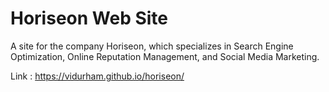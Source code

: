 # Horiseon Web Site

A site for the company Horiseon, which specializes in Search Engine Optimization, Online Reputation Management, and Social Media Marketing.

Link : https://vidurham.github.io/horiseon/
